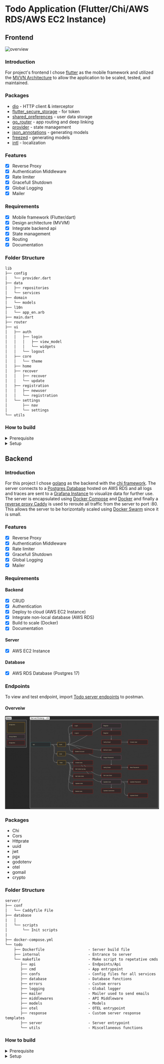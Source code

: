 # Todo Application (Flutter/Chi/AWS RDS/AWS EC2 Instance)

## Frontend

![overview](./assets/overview/overview.gif)

### Introduction
For project's frontend I chose [flutter](https://flutter.dev/) as the mobile framework and utilized the [MVVN Architecture](https://docs.flutter.dev/app-architecture/guide) to allow the application to be scaled, tested, and maintained. 

### Packages
- [dio](https://pub.dev/packages/dio) - HTTP client & interceptor
- [flutter_secure_storage](https://pub.dev/packages/flutter_secure_storage) - for token
- [shared_preferences](https://pub.dev/packages/shared_preferences) - user data storage
- [go_router](https://pub.dev/packages/go_router) - app routing and deep linking
- [provider](https://pub.dev/packages/provider) - state management
- [json_annotations](https://pub.dev/packages/json_annotation) - generating models
- [freezed](https://pub.dev/packages/freezed) - generating models
- [intl](https://pub.dev/packages/intl) - localization 

### Features
- [x] Reverse Proxy
- [x] Authentication Middleware
- [x] Rate limiter
- [x] Gracefull Shutdown
- [x] Global Logging
- [x] Mailer

### Requirements
- [x] Mobile framework (Flutter/dart)
- [x] Design architecture (MVVM)
- [x] Integrate backend api
- [x] State management
- [x] Routing
- [x] Documentation

### Folder Structure
```
lib
├── config
│   └── provider.dart
├── data
│   ├── repositories
│   └── services
├── domain
│   └── models
├── l10n
│   └── app_en.arb
├── main.dart
├── router
├── ui
│   ├── auth
│   │   ├── login
│   │   │   ├── view_model
│   │   │   └── widgets
│   │   └── logout
│   ├── core
│   │   └── theme
│   ├── home
│   ├── recover
│   │   ├── recover
│   │   └── update
│   ├── registration
│   │   ├── newuser
│   │   └── registration
│   └── settings
│       ├── nav
│       └── settings
└── utils
```

### How to build
<details>
<summary> Prerequisite </summary>

- [Flutter](https://flutter.dev/)
- [Android Studio](https://developer.android.com/)
- Sdk Version - 35
- ndk Version - 27.0.12077973
- Gradle Version - 8.10.2

</details>

<details>
<summary> Setup </summary>

`
git clone "repo-url"; \
cd "folder"; \
flutter run 
`

</details>

## Backend

### Introduction
For this project I chose [golang](https://go.dev/) as the backend with the [chi framework](https://go-chi.io/). The server connects to a [Postgres Database](https://www.postgresql.org/) hosted on AWS RDS and all logs and traces are sent to a [Grafana Instance](https://grafana.com/) to visualize data for further use. The server is encapsulated using [Docker Compose](https://docs.docker.com/reference/compose-file/) and [Docker](https://docs.docker.com/) and finally a [reverse proxy  Caddy](https://caddyserver.com/) is used to reroute all traffic from the server to port :80. This allows the server to be horizontally scaled using [Docker Swarm](https://docs.docker.com/engine/swarm/) since it is small.   

### Features
- [x] Reverse Proxy
- [x] Authentication Middleware
- [x] Rate limiter
- [x] Gracefull Shutdown
- [x] Global Logging
- [x] Mailer

### Requirements

#### Backend 
- [x] CRUD 
- [x] Authentication
- [x] Deploy to cloud (AWS EC2 Instance)
- [x] Integrate non-local database (AWS RDS)
- [x] Build to scale (Docker)
- [x] Documentation

#### Server 
- [x] AWS EC2 Instance

#### Database
- [x] AWS RDS Database (Postgres 17)

### Endpoints
To view and test endpoint, import [Todo server endpoints](https://github.com/crypticraccoon/nimble/blob/main/docs/Server.postman_collection.json) to postman.

#### Overveiw
![Server endpoints visualization](./assets/images/server_api.jpeg)

### Packages
 - Chi 
 - Cors
 - Httprate
 - uuid
 - jwt
 - pgx
 - godotenv
 - otel
 - gomail
 - crypto

### Folder Structure
```
server/
├── conf
│   └── Caddyfile File
├── database
|	│   
│   └── scripts
│       └── Init scripts 
|     
├── docker-compose.yml
└── todo
    ├── Dockerfile                    - Server build file
    ├── internal                      - Entrance to server
	└── makefile                      - Make script to repetative cmds
       ├── api                        - Endpoints/Api 
       ├── cmd                        - App entrypoint
       ├── confs                      - Config files for all services 
       ├── database                   - Database functions
       ├── errors                     - Custom errors
       ├── logging                    - Global logger 
       ├── mailer                     - Mailer used to send emails
       ├── middlewares                - API Middleware
       ├── models                     - Models
       ├── otel                       - OTEL entrypoint
       ├── response                   - Custom server response templates
       ├── server                     - Server entrypoint
       └── utils                      - Miscellaneous functions
```

### How to build

<details>
<summary> Prerequisite </summary>

- Git
- Docker

</details>

<details>
    <summary> Setup</summary>

To install docker for your machine follow the [instructions here](https://docs.docker.com/engine/install/).

`
apt-get update;
apt-get install git 
`

`
git clone "repo-url"; 
cd "folder" 
`

`
cp .example .env;
docker compose up
`

</details>

